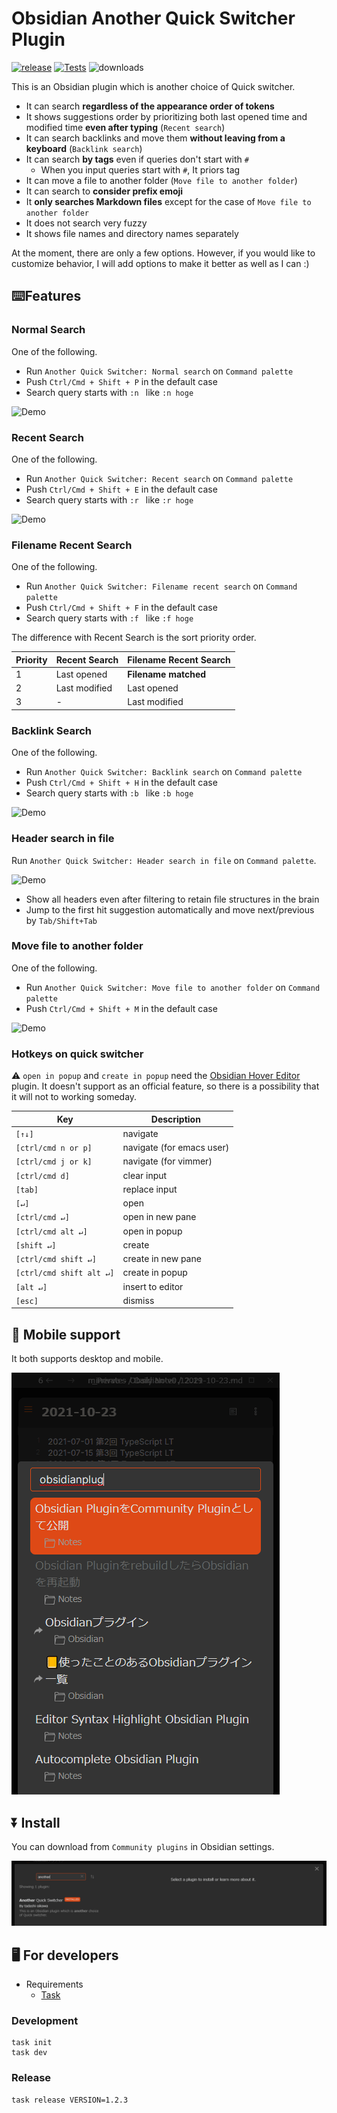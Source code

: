 # Obsidian Another Quick Switcher Plugin

[![release](https://img.shields.io/github/release/tadashi-aikawa/obsidian-another-quick-switcher.svg)](https://github.com/tadashi-aikawa/obsidian-another-quick-switcher/releases/latest)
[![Tests](https://github.com/tadashi-aikawa/obsidian-another-quick-switcher/workflows/Tests/badge.svg)](https://github.com/tadashi-aikawa/obsidian-another-quick-switcher/actions)
![downloads](https://img.shields.io/github/downloads/tadashi-aikawa/obsidian-another-quick-switcher/total)

This is an Obsidian plugin which is another choice of Quick switcher.
- It can search **regardless of the appearance order of tokens**
- It shows suggestions order by prioritizing both last opened time and modified time **even after typing** (`Recent search`)
- It can search backlinks and move them **without leaving from a keyboard** (`Backlink search`)
- It can search **by tags** even if queries don't start with `#`
  - When you input queries start with `#`, It priors tag
- It can move a file to another folder (`Move file to another folder`)
- It can search to **consider prefix emoji**
- It **only searches Markdown files** except for the case of `Move file to another folder`
- It does not search very fuzzy
- It shows file names and directory names separately

At the moment, there are only a few options. However, if you would like to customize behavior, I will add options to make it better as well as I can :)

## ⌨️Features

### Normal Search

One of the following.

- Run `Another Quick Switcher: Normal search` on `Command palette`
- Push `Ctrl/Cmd + Shift + P` in the default case
- Search query starts with `:n ` like `:n hoge`

![Demo](https://raw.githubusercontent.com/tadashi-aikawa/obsidian-another-quick-switcher/master/demo/normal.gif)

### Recent Search

One of the following.

- Run `Another Quick Switcher: Recent search` on `Command palette`
- Push `Ctrl/Cmd + Shift + E` in the default case
- Search query starts with `:r ` like `:r hoge`

![Demo](https://raw.githubusercontent.com/tadashi-aikawa/obsidian-another-quick-switcher/master/demo/recent.gif)

### Filename Recent Search

One of the following.

- Run `Another Quick Switcher: Filename recent search` on `Command palette`
- Push `Ctrl/Cmd + Shift + F` in the default case
- Search query starts with `:f ` like `:f hoge`

The difference with Recent Search is the sort priority order.

| Priority | Recent Search | Filename Recent Search |
| -------- | ------------- | ---------------------- |
| 1        | Last opened | **Filename matched**   |
| 2        | Last modified   | Last opened          |
| 3        | -             | Last modified            |

### Backlink Search

One of the following.

- Run `Another Quick Switcher: Backlink search` on `Command palette`
- Push `Ctrl/Cmd + Shift + H` in the default case
- Search query starts with `:b ` like `:b hoge`

![Demo](https://raw.githubusercontent.com/tadashi-aikawa/obsidian-another-quick-switcher/master/demo/backlink.gif)

### Header search in file

Run `Another Quick Switcher: Header search in file` on `Command palette`.

![Demo](https://raw.githubusercontent.com/tadashi-aikawa/obsidian-another-quick-switcher/master/demo/header-in-search.gif)

- Show all headers even after filtering to retain file structures in the brain
- Jump to the first hit suggestion automatically and move next/previous by `Tab/Shift+Tab`

### Move file to another folder

One of the following.

- Run `Another Quick Switcher: Move file to another folder` on `Command palette`
- Push `Ctrl/Cmd + Shift + M` in the default case

![Demo](https://raw.githubusercontent.com/tadashi-aikawa/obsidian-another-quick-switcher/master/demo/move-to-folder.gif)

### Hotkeys on quick switcher

⚠ `open in popup` and `create in popup` need the [Obsidian Hover Editor](https://github.com/nothingislost/obsidian-hover-editor) plugin. It doesn't support as an official feature, so there is a possibility that it will not to working someday.

| Key                       | Description               |
| ------------------------- | ------------------------- |
| `[↑↓]`                  | navigate                  |
| `[ctrl/cmd n or p]`       | navigate (for emacs user) |
| `[ctrl/cmd j or k]`       | navigate (for vimmer)     |
| `[ctrl/cmd d]`            | clear input               |
| `[tab]`                   | replace input             |
| `[↵]`                    | open                      |
| `[ctrl/cmd ↵]`           | open in new pane          |
| `[ctrl/cmd alt ↵]`       | open in popup             |
| `[shift ↵]`              | create                    |
| `[ctrl/cmd shift ↵]`     | create in new pane        |
| `[ctrl/cmd shift alt ↵]` | create in popup           |
| `[alt ↵]`                | insert to editor          |
| `[esc]`                   | dismiss                   |

## 📱 Mobile support

It both supports desktop and mobile.

![img_1.png](demo/img_1.png)

## ⏬ Install

You can download from `Community plugins` in Obsidian settings.

![img.png](demo/img.png)

## 🖥️ For developers

- Requirements
  - [Task]

### Development

```console
task init
task dev
```

### Release

```console
task release VERSION=1.2.3
```

[task]: https://github.com/go-task/task
